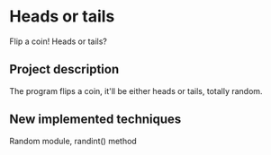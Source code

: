 # Heads or tails

Flip a coin! Heads or tails?

## Project description
The program flips a coin, it'll be either heads or tails, totally random.

## New implemented techniques
Random module, randint() method
